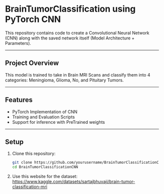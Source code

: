# BrainTumorClassification using PyTorch CNN
This repository contains code to create a Convolutional Neural Network (CNN) along with the saved network itself (Model Architecture + Parameters).

---

## Project Overview

This model is trained to take in Brain MRI Scans and classify them into 4 categories: Meningioma, Glioma, No, and Pituitary Tumors.

---

## Features

- PyTorch Implementation of CNN
- Training and Evaluation Scripts
- Support for inference with PreTrained weights

---
## Setup

1. Clone this repository:

   ```bash
   git clone https://github.com/yourusername/BrainTumorClassificationCNN.git
   cd BrainTumorClassificationCNN

2. Use this website for the dataset: https://www.kaggle.com/datasets/sartajbhuvaji/brain-tumor-classification-mri
